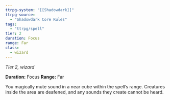 ```yaml
---
ttrpg-system: "[[Shadowdark]]"
ttrpg-source: 
  - "Shadowdark Core Rules"
tags:
  - "ttrpg/spell"
tier: 2
duration: Focus
range: Far
class:
  - wizard
---
```

*Tier 2, wizard*

**Duration:** Focus
**Range:** Far

You magically mute sound in a near cube within the spell’s range. Creatures inside the area are deafened, and any sounds they create cannot be heard.
